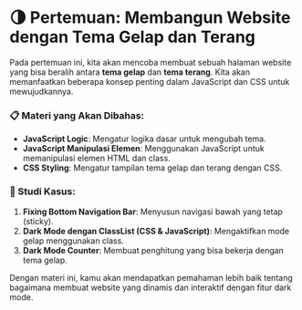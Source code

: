 # 🌗 Pertemuan: Membangun Website dengan Tema Gelap dan Terang

Pada pertemuan ini, kita akan mencoba membuat sebuah halaman website yang bisa beralih antara **tema gelap** dan **tema terang**. Kita akan memanfaatkan beberapa konsep penting dalam JavaScript dan CSS untuk mewujudkannya.

### 📋 Materi yang Akan Dibahas:
- **JavaScript Logic**: Mengatur logika dasar untuk mengubah tema.
- **JavaScript Manipulasi Elemen**: Menggunakan JavaScript untuk memanipulasi elemen HTML dan class.
- **CSS Styling**: Mengatur tampilan tema gelap dan terang dengan CSS.

### 📝 Studi Kasus:
1. **Fixing Bottom Navigation Bar**: Menyusun navigasi bawah yang tetap (sticky).
2. **Dark Mode dengan ClassList (CSS & JavaScript)**: Mengaktifkan mode gelap menggunakan class.
3. **Dark Mode Counter**: Membuat penghitung yang bisa bekerja dengan tema gelap.

Dengan materi ini, kamu akan mendapatkan pemahaman lebih baik tentang bagaimana membuat website yang dinamis dan interaktif dengan fitur dark mode.
